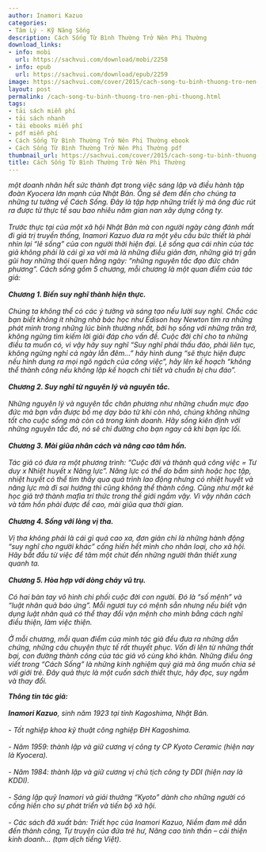 ```yaml
---
author: Inamori Kazuo
categories:
- Tâm Lý - Kỹ Năng Sống
description: Cách Sống Từ Bình Thường Trở Nên Phi Thường
download_links:
- info: mobi
  url: https://sachvui.com/download/mobi/2258
- info: epub
  url: https://sachvui.com/download/epub/2259
image: https://sachvui.com/cover/2015/cach-song-tu-binh-thuong-tro-nen-phi-thuong.jpg
layout: post
permalink: /cach-song-tu-binh-thuong-tro-nen-phi-thuong.html
tags:
- tải sách miễn phí
- tải sách nhanh
- tải ebooks miễn phí
- pdf miễn phí
- Cách Sống Từ Bình Thường Trở Nên Phi Thường ebook
- Cách Sống Từ Bình Thường Trở Nên Phi Thường pdf
thumbnail_url: https://sachvui.com/cover/2015/cach-song-tu-binh-thuong-tro-nen-phi-thuong.jpg
title: Cách Sống Từ Bình Thường Trở Nên Phi Thường
---
```


 <div class="item-desc text-justify"> <p><em>một doanh nhân hết sức thành đạt trong việc sáng lập và điều hành tập đoàn Kyocera lớn mạnh của Nhật Bản. Ông sẽ đem đến cho chúng ta những tư tưởng về Cách Sống. Đây là tập hợp những triết lý mà ông đúc rút ra được từ thực tế sau bao nhiêu năm gian nan xây dựng công ty.<br><br>Trước thực tại của một xã hội Nhật Bản mà con người ngày càng đánh mất đi giá trị truyền thống, Inamori Kazuo đưa ra một yêu cầu bức thiết là phải nhìn lại “lẽ sống” của con người thời hiện đại. Lẽ sống qua cái nhìn của tác giả không phải là cái gì xa vời mà là những điều giản đơn, những giá trị gần gũi hay những thói quen hằng ngày: “những nguyên tắc đạo đức chân phương”. Cách sống gồm 5 chương, mỗi chương là một quan điểm của tác giả:<br><br><strong>Chương 1. Biến suy nghĩ thành hiện thực.</strong><br><br>Chúng ta không thể có các ý tưởng và sáng tạo nếu lười suy nghĩ. Chắc các bạn biết không ít những nhà bác học như Edison hay Newton tìm ra những phát minh trong những lúc bình thường nhất, bởi họ sống với những trăn trở, không ngừng tìm kiếm lời giải đáp cho vấn đề. Cuộc đời chỉ cho ta những điều ta muốn có, vì vậy hãy suy nghĩ “Suy nghĩ phải thấu đáo, phải liên tục, không ngừng nghỉ cả ngày lẫn đêm…” hãy hình dung “sẽ thực hiện được nếu hình dung ra mọi ngõ ngách của công việc”, hãy lên kế hoạch “không thể thành công nếu không lập kế hoạch chi tiết và chuẩn bị chu đáo”.<br><br><strong>Chương 2. Suy nghĩ từ nguyên lý và nguyên tắc.</strong><br><br>Những nguyên lý và nguyên tắc chân phương như những chuẩn mực đạo đức mà bạn vẫn được bố mẹ dạy bảo từ khi còn nhỏ, chúng không những tốt cho cuộc sống mà còn cả trong kinh doanh. Hãy sống kiên định với những nguyên tắc đó, nó sẽ chỉ đường cho bạn ngay cả khi bạn lạc lối.<br><br><strong>Chương 3. Mài giũa nhân cách và nâng cao tâm hồn.</strong><br><br>Tác giả có đưa ra một phương trình: “Cuộc đời và thành quả công việc = Tư duy x Nhiệt huyết x Năng lực”. Năng lực có thể do bẩm sinh hoặc học tập, nhiệt huyết có thể tìm thấy qua quá trình lao động nhưng có nhiệt huyết và năng lực mà đi sai hướng thì cũng không thể thành công. Cũng như một kẻ học giả trở thành mafia trí thức trong thế giới ngầm vậy. Vì vậy nhân cách và tâm hồn phải được đề cao, mài giũa qua thời gian.<br><br><strong>Chương 4. Sống với lòng vị tha.</strong><br><br>Vị tha không phải là cái gì quá cao xa, đơn giản chỉ là những hành động “suy nghĩ cho người khác” cống hiến hết mình cho nhân loại, cho xã hội. Hãy bắt đầu từ việc để tâm một chút đến những người thân thiết xung quanh ta.<br><br><strong>Chương 5. Hòa hợp với dòng chảy vũ trụ.</strong><br><br>Có hai bàn tay vô hình chi phối cuộc đời con người. Đó là “số mệnh” và “luật nhân quả báo ứng”. Mỗi ngươi tuy có mệnh sẵn nhưng nếu biết vận dụng luật nhân quả có thể thay đổi vận mệnh cho mình bằng cách nghĩ điều thiện, làm việc thiện.<br><br>Ở mỗi chương, mỗi quan điểm của mình tác giả đều đưa ra những dẫn chứng, những câu chuyện thực tế rất thuyết phục. Vốn đi lên từ những thất bại, con đường thành công của tác giả vô cùng khó khăn. Những điều ông viết trong “Cách Sống” là những kinh nghiệm quý giá mà ông muốn chia sẻ với giới trẻ. Đây quả thực là một cuốn sách thiết thực, hãy đọc, suy ngẫm và thay đổi.</em></p><p><em><strong>Thông tin tác giả:</strong><br><br><strong>Inamori Kazuo</strong>, sinh năm 1923 tại tỉnh Kagoshima, Nhật Bản.<br><br>- Tốt nghiệp khoa kỹ thuật công nghiệp ĐH Kagoshima.<br><br>- Năm 1959: thành lập và giữ cương vị công ty CP Kyoto Ceramic (hiện nay là Kyocera).<br><br>- Năm 1984: thành lập và giữ cương vị chủ tịch công ty DDI (hiện nay là KDDI).<br><br>- Sáng lập quỹ Inamori và giải thưởng “Kyoto” dành cho những người có cống hiến cho sự phát triển và tiến bộ xã hội.<br><br>- Các sách đã xuất bản: Triết học của Inamori Kazuo, Niềm đam mê dẫn đến thành công, Tự truyện của đứa trẻ hư, Nâng cao tinh thần – cải thiện kinh doanh… (tạm dịch tiếng Việt).</em></p> </div>